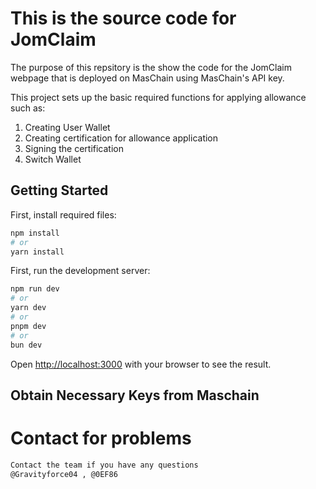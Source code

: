 # This is the source code for JomClaim

The purpose of this repsitory is the show the code for the JomClaim webpage that is deployed on MasChain using MasChain's API key. 

This project sets up the basic required functions for applying allowance such as:

1. Creating User Wallet
2. Creating certification for allowance application
3. Signing the certification
4. Switch Wallet


## Getting Started

First, install required files:
```bash
npm install
# or
yarn install
```

First, run the development server:

```bash
npm run dev
# or
yarn dev
# or
pnpm dev
# or
bun dev
```

Open [http://localhost:3000](http://localhost:3000) with your browser to see the result.

## Obtain Necessary Keys from Maschain

# Contact for problems

```bash
Contact the team if you have any questions
@Gravityforce04 , @0EF86
```
